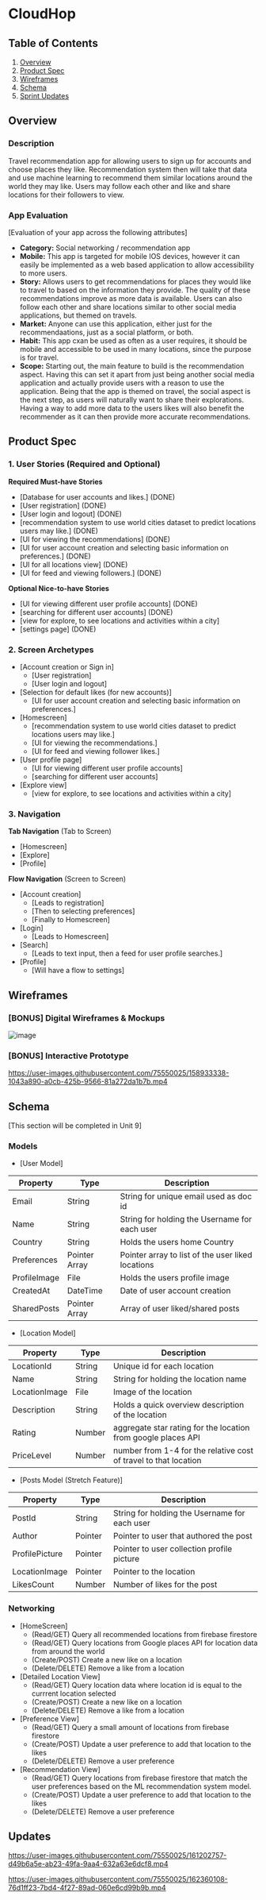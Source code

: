 # CloudHop

## Table of Contents
1. [Overview](#Overview)
1. [Product Spec](#Product-Spec)
1. [Wireframes](#Wireframes)
2. [Schema](#Schema)
3. [Sprint Updates](#Updates)

## Overview
### Description
Travel recommendation app for allowing users to sign up for accounts and choose places they like. Recommendation system then will take that data and use machine learning to recommend them similar locations around the world they may like. Users may follow each other and like and share locations for their followers to view.

### App Evaluation
[Evaluation of your app across the following attributes]
- **Category:** Social networking / recommendation app
- **Mobile:** This app is targeted for mobile IOS devices, however it can easily be implemented as a web based application to allow accessibility to more users.
- **Story:** Allows users to get recommendations for places they would like to travel to based on the information they provide. The quality of these recommendations improve as more data is available. Users can also follow each other and share locations similar to other social media applications, but themed on travels.
- **Market:** Anyone can use this application, either just for the recommendaations, just as a social platform, or both.
- **Habit:** This app cxan be used as often as a user requires, it should be mobile and accessible to be used in many locations, since the purpose is for travel.
- **Scope:** Starting out, the main feature to build is the recommendation aspect. Having this can set it apart from just being another social media application and actually provide users with a reason to use the application. Being that the app is themed on travel, the social aspect is the next step, as users will naturally want to share their explorations. Having a way to add more data to the users likes will also benefit the recommender as it can then provide more accurate recommendations.

## Product Spec

### 1. User Stories (Required and Optional)

**Required Must-have Stories**

* [Database for user accounts and likes.] (DONE)
* [User registration] (DONE)
* [User login and logout] (DONE)
* [recommendation system to use world cities dataset to predict locations users may like.] (DONE)
* [UI for viewing the recommendations] (DONE)
* [UI for user account creation and selecting basic information on preferences.] (DONE)
* [UI for all locations view] (DONE)
* [UI for feed and viewing followers.] (DONE)

**Optional Nice-to-have Stories**

* [UI for viewing different user profile accounts] (DONE)
* [searching for different user accounts] (DONE)
* [view for explore, to see locations and activities within a city]
* [settings page] (DONE)

### 2. Screen Archetypes

* [Account creation or Sign in]
   * [User registration]
   * [User login and logout]
* [Selection for default likes (for new accounts)]
   * [UI for user account creation and selecting basic information on preferences.]
* [Homescreen]
   * [recommendation system to use world cities dataset to predict locations users may like.]
   * [UI for viewing the recommendations.]
   * [UI for feed and viewing follower likes.]
* [User profile page]
   * [UI for viewing different user profile accounts]
   * [searching for different user accounts]
* [Explore view]
   * [view for explore, to see locations and activities within a city]

### 3. Navigation

**Tab Navigation** (Tab to Screen)

* [Homescreen]
* [Explore]
* [Profile]

**Flow Navigation** (Screen to Screen)

* [Account creation]
   * [Leads to registration]
   * [Then to selecting preferences]
   * [Finally to Homescreen]
* [Login]
   * [Leads to Homescreen]
* [Search]
   * [Leads to text input, then a feed for user profile searches.]
* [Profile]
   * [Will have a flow to settings]


## Wireframes

### [BONUS] Digital Wireframes & Mockups
![image](https://user-images.githubusercontent.com/75550025/158932769-98008893-96bc-4497-8682-a411a65be5de.png)

### [BONUS] Interactive Prototype

https://user-images.githubusercontent.com/75550025/158933338-1043a890-a0cb-425b-9566-81a272da1b7b.mp4


## Schema 
[This section will be completed in Unit 9]
### Models

- [User Model]

| Property | Type | Description |
|----------|------|-------------|
| Email | String | String for unique email used as doc id |
| Name | String | String for holding the Username for each user |
| Country | String | Holds the users home Country |
| Preferences | Pointer Array | Pointer array to list of the user liked locations |
| ProfileImage | File | Holds the users profile image |
| CreatedAt | DateTime | Date of user account creation |
| SharedPosts | Pointer Array | Array of user liked/shared posts |

- [Location Model]

| Property | Type | Description |
|----------|------|-------------|
| LocationId | String | Unique id for each location |
| Name | String | String for holding the location name |
| LocationImage | File | Image of the location |
| Description | String | Holds a quick overview description of the location |
| Rating | Number | aggregate star rating for the location from google places API |
| PriceLevel | Number | number from 1-4 for the relative cost of travel to that location |

- [Posts Model (Stretch Feature)]

| Property | Type | Description |
|----------|------|-------------|
| PostId | String | String for holding the Username for each user |
| Author | Pointer | Pointer to user that authored the post |
| ProfilePicture | Pointer | Pointer to user collection profile picture |
| LocationImage | Pointer | Pointer to the location |
| LikesCount | Number | Number of likes for the post |


### Networking
- [HomeScreen]
    - (Read/GET) Query all recommended locations from firebase firestore
    - (Read/GET) Query locations from Google places API for location data from around the world 
    - (Create/POST) Create a new like on a location
    - (Delete/DELETE) Remove a like from a location
- [Detailed Location View]
    - (Read/GET) Query location data where location id is equal to the currrent location selected
    - (Create/POST) Create a new like on a location
    - (Delete/DELETE) Remove a like from a location
- [Preference View]
    - (Read/GET) Query a small amount of locations from firebase firestore
    - (Create/POST) Update a user preference to add that location to the likes 
    - (Delete/DELETE) Remove a user preference
- [Recommendation View]
    - (Read/GET) Query locations from firebase firestore that match the user preferences based on the ML recommendation system model.
    - (Create/POST) Update a user preference to add that location to the likes 
    - (Delete/DELETE) Remove a user preference

## Updates

https://user-images.githubusercontent.com/75550025/161202757-d49b6a5e-ab23-49fa-9aa4-632a63e6dcf8.mp4


https://user-images.githubusercontent.com/75550025/162360108-76d1ff23-7bd4-4f27-89ad-060e6cd99b9b.mp4


